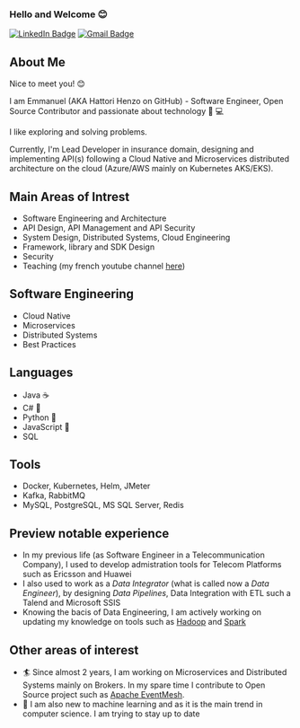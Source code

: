 ### Hello and Welcome :blush:

[![LinkedIn Badge](https://img.shields.io/badge/LinkedIn-0077B5?style=for-the-badge&logo=linkedin&logoColor=white)](https://www.linkedin.com/in/emmanuelsombugma/)
[![Gmail Badge](https://img.shields.io/badge/Gmail-D14836?style=for-the-badge&logo=gmail&logoColor=white)](mailto:esombugma@gmail.com)

## About Me

Nice to meet you! 😊

I am Emmanuel (AKA Hattori Henzo on GitHub) - Software Engineer, Open Source Contributor and passionate about technology :star2: :computer:

I like exploring and solving problems.

Currently, I'm Lead Developer in insurance domain, designing and implementing API(s) following a Cloud Native and Microservices distributed architecture on the cloud (Azure/AWS mainly on Kubernetes AKS/EKS).

## Main Areas of Intrest

- Software Engineering and Architecture 
- API Design, API Management and API Security
- System Design, Distributed Systems, Cloud Engineering
- Framework, library and SDK Design
- Security
- Teaching (my french youtube channel [here](www.youtube.com/@javathinked))

## Software Engineering

- Cloud Native
- Microservices
- Distributed Systems
- Best Practices

## Languages

- Java :coffee:
- C# :hocho:
- Python :snake:
- JavaScript :hammer:
- SQL

## Tools

- Docker, Kubernetes, Helm, JMeter
- Kafka, RabbitMQ
- MySQL, PostgreSQL, MS SQL Server, Redis

## Preview notable experience

- In my previous life (as Software Engineer in a Telecommunication Company), I used to develop admistration tools for Telecom Platforms such as Ericsson and Huawei
- I also used to work as a *Data Integrator* (what is called now a *Data Engineer*), by designing *Data Pipelines*, Data Integration with ETL such a Talend and Microsoft SSIS
- Knowing the bacis of Data Engineering, I am actively working on updating my knowledge on tools such as [Hadoop](https://hadoop.apache.org/) and [Spark](https://spark.apache.org/)

## Other areas of interest

- :surfer: Since almost 2 years, I am working on Microservices and Distributed Systems mainly on Brokers. In my spare time I contribute to Open Source project such as [Apache EventMesh](https://github.com/apache/eventmesh).
- :slot_machine: I am also new to machine learning and as it is the main trend in computer science. I am trying to stay up to date
